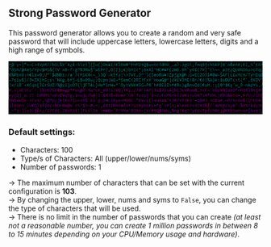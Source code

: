 ## Strong Password Generator
This password generator allows you to create a random and very safe password that will include uppercase letters, lowercase letters, digits and a high range of symbols.

<img src="pass1.png">


### Default settings:
- Characters: 100
- Type/s of Characters: All (upper/lower/nums/syms)
- Number of passwords: 1

→ The maximum number of characters that can be set with the current configuration is **103**. <br />→ By changing the upper, lower, nums and syms to `False`, you can change the type of characters that will be used. <br />→ There is no limit in the number of passwords that you can create *(at least not a reasonable number, you can create 1 million passwords in between 8 to 15 minutes depending on your CPU/Memory usage and hardware)*.
